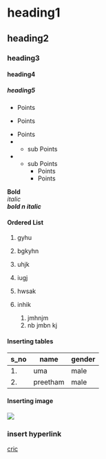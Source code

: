 # heading1
## heading2
### heading3
#### heading4
##### heading5
- Points
* Points
+ Points 
+   * sub Points
+   * sub Points
        - Points  
        - Points

**Bold**  
*italic*   <br>
***bold n italic***

#### Ordered List
1. gyhu
2. bgkyhn
3. uhjk
5. iugj

1. hwsak
1. inhik
      1. jmhnjm
      2. nb jmbn kj

#### Inserting tables
s_no | name | gender
-----|------|-------
1.|uma | male
2.|preetham|male

#### Inserting image

![](https://wallpapercave.com/wp/wp4033148.jpg)

### insert hyperlink
[cric](https://www.cricbuzz.com/)
